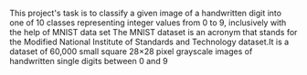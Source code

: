 This project's task is to classify a given image of a handwritten digit into one of 10 classes representing integer values from 0 to 9, inclusively with the help of MNIST data set
The MNIST dataset is an acronym that stands for the Modified National Institute of Standards and Technology dataset.It is a dataset of 60,000 small square 28×28 pixel grayscale images of handwritten single digits between 0 and 9
